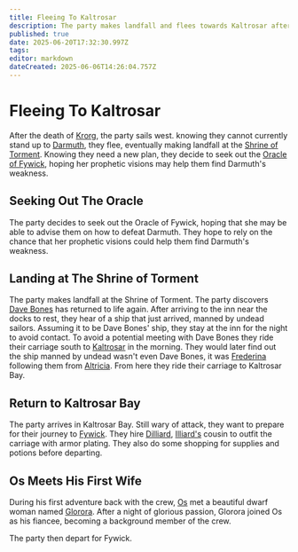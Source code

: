 ```yaml
---
title: Fleeing To Kaltrosar
description: The party makes landfall and flees towards Kaltrosar after the death of Krorg
published: true
date: 2025-06-20T17:32:30.997Z
tags: 
editor: markdown
dateCreated: 2025-06-06T14:26:04.757Z
---
```


# Fleeing To Kaltrosar
After the death of [Krorg](/characters/krorg), the party sails west. knowing they cannot currently stand up to [Darmuth](/characters/Darmuth), they flee, eventually making landfall at the [Shrine of Torment](/locations/Mardun/shrine-of-torment). Knowing they need a new plan, they decide to seek out the [Oracle of Fywick](/characters/oracle-of-fywick), hoping her prophetic visions may help them find Darmuth's weakness.


## Seeking Out The Oracle
The party decides to seek out the Oracle of Fywick, hoping that she may be able to advise them on how to defeat Darmuth. They hope to rely on the chance that her prophetic visions could help them find Darmuth's weakness.


## Landing at The Shrine of Torment 
The party makes landfall at the Shrine of Torment. The party discovers [Dave Bones](/characters/Dave-Bones) has returned to life again. After arriving to the inn near the docks to rest, they hear of a ship that just arrived, manned by undead sailors. Assuming it to be Dave Bones' ship, they stay at the inn for the night to avoid contact. To avoid a potential meeting with Dave Bones they ride their carriage south to [Kaltrosar](/locations/Mardun/Kaltrosar) in the morning. They would later find out the ship manned by undead wasn't even Dave Bones, it was [Frederina](/characters/Frederina) following them from [Altricia](/locations/Marrun/Allford).
From here they ride their carriage to Kaltrosar Bay.

## Return to Kaltrosar Bay
The party arrives in Kaltrosar Bay. Still wary of attack, they want to prepare for their journey to [Fywick](/locations/Mardun/Fywick). They hire [Dilliard](/characters/dilliard), [Illiard's](/characters/illiard) cousin to outfit the carriage with armor plating. They also do some shopping for supplies and potions before departing.

## Os Meets His First Wife
During his first adventure back with the crew, [Os](/characters/os) met a beautiful dwarf woman named [Glorora](/characters/glorora). After a night of glorious passion, Glorora joined Os as his fiancee, becoming a background member of the crew.

The party then depart for Fywick.
